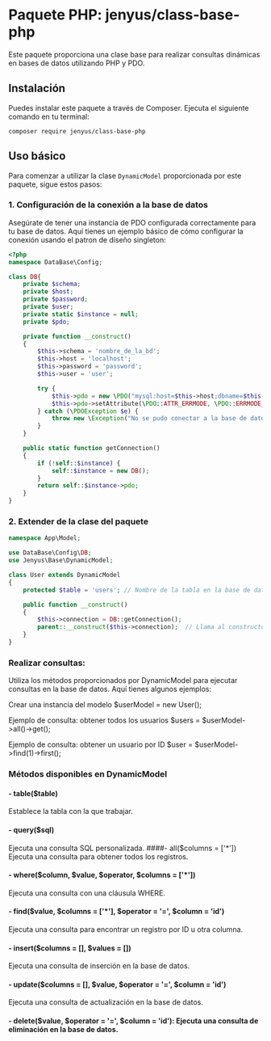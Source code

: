 # Paquete PHP: jenyus/class-base-php

Este paquete proporciona una clase base para realizar consultas dinámicas en bases de datos utilizando PHP y PDO.

## Instalación

Puedes instalar este paquete a través de Composer. Ejecuta el siguiente comando en tu terminal:
```
composer require jenyus/class-base-php
```

## Uso básico

Para comenzar a utilizar la clase `DynamicModel` proporcionada por este paquete, sigue estos pasos:

### 1. Configuración de la conexión a la base de datos

Asegúrate de tener una instancia de PDO configurada correctamente para tu base de datos. Aquí tienes un ejemplo básico de cómo configurar la conexión usando el patron de diseño singleton:

```php
<?php 
namespace DataBase\Config;

class DB{
    private $schema;
    private $host;
    private $password;
    private $user;
    private static $instance = null;
    private $pdo;

    private function __construct()
    {
        $this->schema = 'nombre_de_la_bd';
        $this->host = 'localhost';
        $this->password = 'password';
        $this->user = 'user';

        try {
            $this->pdo = new \PDO("mysql:host=$this->host;dbname=$this->schema", $this->user, $this->password);
            $this->pdo->setAttribute(\PDO::ATTR_ERRMODE, \PDO::ERRMODE_EXCEPTION);
        } catch (\PDOException $e) {
            throw new \Exception("No se pudo conectar a la base de datos: " . $e->getMessage());
        }
    }

    public static function getConnection()
    {
        if (!self::$instance) {
            self::$instance = new DB();
        }
        return self::$instance->pdo;
    }
}
```

### 2. Extender de la clase del paquete
```php
namespace App\Model;

use DataBase\Config\DB;
use Jenyus\Base\DynamicModel;

class User extends DynamicModel
{
    protected $table = 'users'; // Nombre de la tabla en la base de datos

    public function __construct()
    {
        $this->connection = DB::getConnection();
        parent::__construct($this->connection);  // Llama al constructor del padre (DynamicModel)
    }
}
```

### Realizar consultas:

Utiliza los métodos proporcionados por DynamicModel para ejecutar consultas en la base de datos. Aquí tienes algunos ejemplos:

Crear una instancia del modelo
  $userModel = new User();

Ejemplo de consulta: obtener todos los usuarios
$users = $userModel->all()->get();
 
Ejemplo de consulta: obtener un usuario por ID
$user = $userModel->find(1)->first();


### Métodos disponibles en DynamicModel

#### - table($table)
Establece la tabla con la que trabajar.
#### - query($sql)
Ejecuta una consulta SQL personalizada.
####- all($columns = ['*'])
Ejecuta una consulta para obtener todos los registros.
#### - where($column, $value, $operator, $columns = ['*'])
Ejecuta una consulta con una cláusula WHERE.
#### - find($value, $columns = ['*'], $operator = '=', $column = 'id')
Ejecuta una consulta para encontrar un registro por ID u otra columna.
#### - insert($columns = [], $values = [])
Ejecuta una consulta de inserción en la base de datos.
#### - update($columns = [], $value, $operator = '=', $column = 'id')
Ejecuta una consulta de actualización en la base de datos.
#### - delete($value, $operator = '=', $column = 'id'): Ejecuta una consulta de eliminación en la base de datos.

